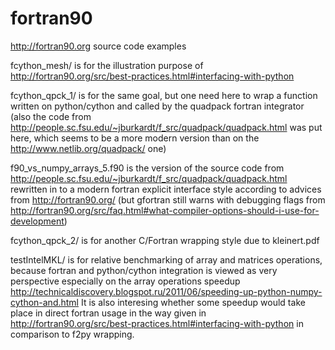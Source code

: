 fortran90
=========

http://fortran90.org source code examples

fcython_mesh/ is for the illustration purpose of http://fortran90.org/src/best-practices.html#interfacing-with-python

fcython_qpck_1/ is for the same goal, but one need here to wrap a function written on python/cython and called by the quadpack fortran integrator
(also the code from http://people.sc.fsu.edu/~jburkardt/f_src/quadpack/quadpack.html was put here, which seems to be a more modern version than on
the http://www.netlib.org/quadpack/ one)

f90_vs_numpy_arrays_5.f90 is the version of the source code from http://people.sc.fsu.edu/~jburkardt/f_src/quadpack/quadpack.html rewritten
in to a modern fortran explicit interface style according to advices from http://fortran90.org/ (but gfortran still warns with debugging flags from
http://fortran90.org/src/faq.html#what-compiler-options-should-i-use-for-development)

fcython_qpck_2/ is for another C/Fortran wrapping style due to kleinert.pdf

testIntelMKL/ is for relative benchmarking of array and matrices operations, because fortran and python/cython integration is viewed as
very perspective especially on the array operations speedup http://technicaldiscovery.blogspot.ru/2011/06/speeding-up-python-numpy-cython-and.html
It is also interesing whether some speedup would take place in direct fortran usage in the way given in http://fortran90.org/src/best-practices.html#interfacing-with-python in comparison to f2py wrapping.
